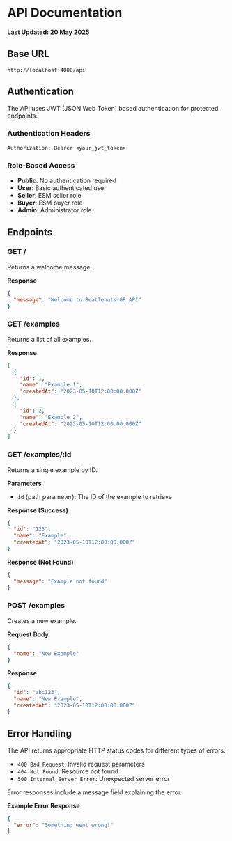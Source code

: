 # API Documentation

**Last Updated: 20 May 2025**

## Base URL

```
http://localhost:4000/api
```

## Authentication

The API uses JWT (JSON Web Token) based authentication for protected endpoints. 

### Authentication Headers

```
Authorization: Bearer <your_jwt_token>
```

### Role-Based Access

- **Public**: No authentication required
- **User**: Basic authenticated user
- **Seller**: ESM seller role
- **Buyer**: ESM buyer role
- **Admin**: Administrator role

## Endpoints

### GET /

Returns a welcome message.

**Response**

```json
{
  "message": "Welcome to Beatlenuts-GR API"
}
```

### GET /examples

Returns a list of all examples.

**Response**

```json
[
  {
    "id": 1,
    "name": "Example 1",
    "createdAt": "2023-05-10T12:00:00.000Z"
  },
  {
    "id": 2,
    "name": "Example 2",
    "createdAt": "2023-05-10T12:00:00.000Z"
  }
]
```

### GET /examples/:id

Returns a single example by ID.

**Parameters**

- `id` (path parameter): The ID of the example to retrieve

**Response (Success)**

```json
{
  "id": "123",
  "name": "Example",
  "createdAt": "2023-05-10T12:00:00.000Z"
}
```

**Response (Not Found)**

```json
{
  "message": "Example not found"
}
```

### POST /examples

Creates a new example.

**Request Body**

```json
{
  "name": "New Example"
}
```

**Response**

```json
{
  "id": "abc123",
  "name": "New Example",
  "createdAt": "2023-05-10T12:00:00.000Z"
}
```

## Error Handling

The API returns appropriate HTTP status codes for different types of errors:

- `400 Bad Request`: Invalid request parameters
- `404 Not Found`: Resource not found
- `500 Internal Server Error`: Unexpected server error

Error responses include a message field explaining the error.

**Example Error Response**

```json
{
  "error": "Something went wrong!"
}
```
